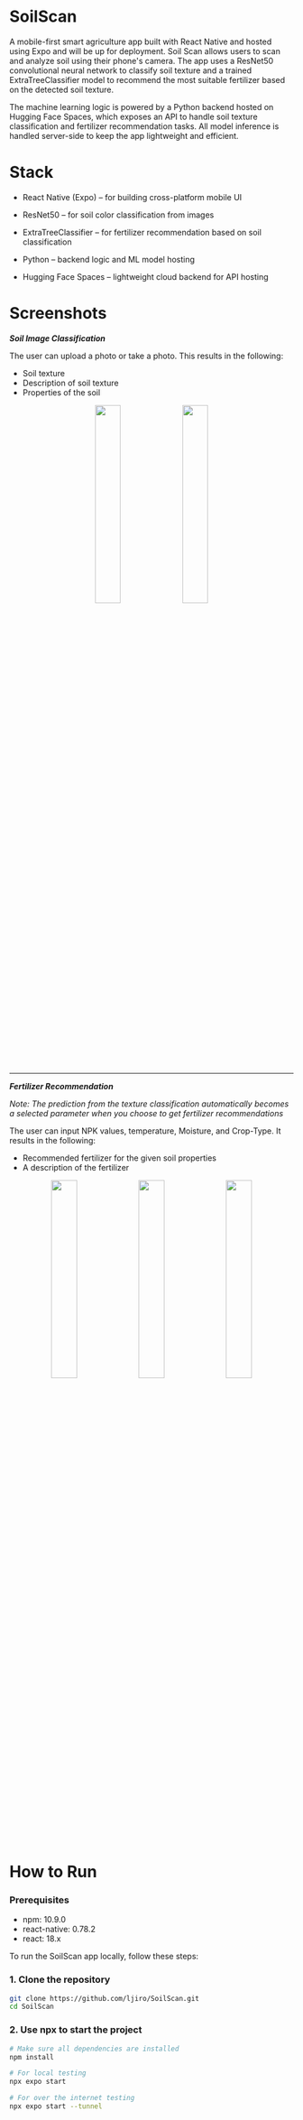 
# SoilScan

A mobile-first smart agriculture app built with React Native and hosted using Expo and will be up for deployment. Soil Scan allows users to scan and analyze soil using their phone's camera. The app uses a ResNet50 convolutional neural network to classify soil texture and a trained ExtraTreeClassifier model to recommend the most suitable fertilizer based on the detected soil texture.

The machine learning logic is powered by a Python backend hosted on Hugging Face Spaces, which exposes an API to handle soil texture classification and fertilizer recommendation tasks. All model inference is handled server-side to keep the app lightweight and efficient.

# Stack


- React Native (Expo) – for building cross-platform mobile UI

- ResNet50 – for soil color classification from images

- ExtraTreeClassifier – for fertilizer recommendation based on soil classification

- Python – backend logic and ML model hosting

- Hugging Face Spaces – lightweight cloud backend for API hosting


# Screenshots

**_Soil Image Classification_**

The user can upload a photo or take a photo. This results in the following:
- Soil texture
- Description of soil texture
- Properties of the soil
<p align="center">
  <img src="https://github.com/user-attachments/assets/157204d5-6463-4590-804a-7e5e185a38ba" width="30%"/>
  <img src="https://github.com/user-attachments/assets/61b70fa4-83d5-4f03-9629-7e928477dec7" width="30%"/>
</p>

---

**_Fertilizer Recommendation_**

*_Note: The prediction from the texture classification automatically becomes a selected parameter when you choose to get fertilizer recommendations_*

The user can input NPK values, temperature, Moisture, and Crop-Type. It results in the following:
- Recommended fertilizer for the given soil properties
- A description of the fertilizer

<p align="center">
  <img src="https://github.com/user-attachments/assets/3d1acd8f-0389-43b0-b60a-4ff661fae864" width="30%"/>
  <img src="https://github.com/user-attachments/assets/e9d2c5ff-e96d-4e9e-be27-0c9e3be80b05" width="30%"/>
  <img src="https://github.com/user-attachments/assets/198a2c5a-3f70-48ef-9999-02a9c3f775ff" width="30%"/>
</p>

# How to Run


### Prerequisites
- npm: 10.9.0
- react-native: 0.78.2
- react: 18.x
  
To run the SoilScan app locally, follow these steps:

### 1. Clone the repository

```bash
git clone https://github.com/ljiro/SoilScan.git
cd SoilScan
```
### 2. Use npx to start the project

```bash
# Make sure all dependencies are installed
npm install

# For local testing
npx expo start

# For over the internet testing
npx expo start --tunnel
```







